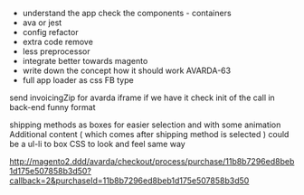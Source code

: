 * understand the app check the components - containers
* ava or jest
* config refactor
* extra code remove
* less preprocessor
* integrate better towards magento
* write down the concept how it should work AVARDA-63
* full app loader as css FB type

send invoicingZip for avarda iframe if we have it check init of the call in
back-end funny format

shipping methods as boxes for easier selection and with some animation
Additional content ( which comes after shipping method is selected ) could be a
ul-li to box CSS to look and feel same way

http://magento2.ddd/avarda/checkout/process/purchase/11b8b7296ed8beb1d175e507858b3d50?callback=2&purchaseId=11b8b7296ed8beb1d175e507858b3d50
